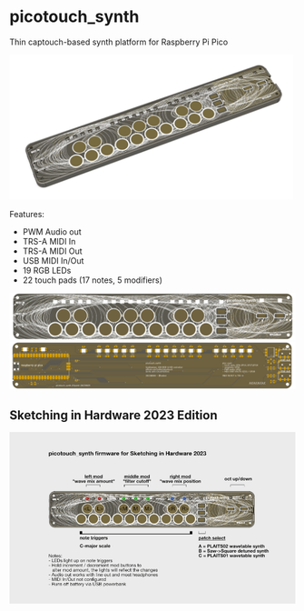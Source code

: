 # picotouch_synth

Thin captouch-based synth platform for Raspberry Pi Pico

<img width=500 src="./docs/picotouch_synth_flip_case_render1.jpg"/>

Features:
* PWM Audio out
* TRS-A MIDI In
* TRS-A MIDI Out
* USB MIDI In/Out
* 19 RGB LEDs
* 22 touch pads (17 notes, 5 modifiers)


<img width=600 src="./docs/picotouch_synth_flip_render_top.png"/>
<img width=600 src="./docs/picotouch_synth_flip_render_bot.png"/>


## Sketching in Hardware 2023 Edition

<img width=700 src="./docs/picotouch_synth_ui_sketching2023.png"/>
